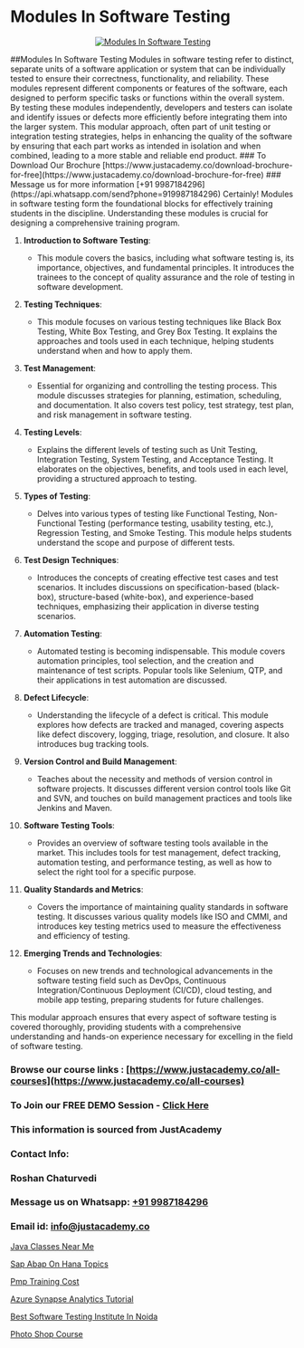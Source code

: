 # Modules In Software Testing

<p align="center">
  <a href="https://justacademy.co/program-detail/software-testing">
    <img src="https://justacademy.co/storage2/program_images/1704700438.webp" alt="Modules In Software Testing">
  </a>
</p>
##Modules In Software Testing
Modules in software testing refer to distinct, separate units of a software application or system that can be individually tested to ensure their correctness, functionality, and reliability. These modules represent different components or features of the software, each designed to perform specific tasks or functions within the overall system. By testing these modules independently, developers and testers can isolate and identify issues or defects more efficiently before integrating them into the larger system. This modular approach, often part of unit testing or integration testing strategies, helps in enhancing the quality of the software by ensuring that each part works as intended in isolation and when combined, leading to a more stable and reliable end product.
### To Download Our Brochure [https://www.justacademy.co/download-brochure-for-free](https://www.justacademy.co/download-brochure-for-free)
### Message us for more information [+91 9987184296](https://api.whatsapp.com/send?phone=919987184296)
Certainly! Modules in software testing form the foundational blocks for effectively training students in the discipline. Understanding these modules is crucial for designing a comprehensive training program.

1) **Introduction to Software Testing**: 
   - This module covers the basics, including what software testing is, its importance, objectives, and fundamental principles. It introduces the trainees to the concept of quality assurance and the role of testing in software development.
   
2) **Testing Techniques**: 
   - This module focuses on various testing techniques like Black Box Testing, White Box Testing, and Grey Box Testing. It explains the approaches and tools used in each technique, helping students understand when and how to apply them.
   
3) **Test Management**:
   - Essential for organizing and controlling the testing process. This module discusses strategies for planning, estimation, scheduling, and documentation. It also covers test policy, test strategy, test plan, and risk management in software testing.
   
4) **Testing Levels**:
   - Explains the different levels of testing such as Unit Testing, Integration Testing, System Testing, and Acceptance Testing. It elaborates on the objectives, benefits, and tools used in each level, providing a structured approach to testing.
   
5) **Types of Testing**:
   - Delves into various types of testing like Functional Testing, Non-Functional Testing (performance testing, usability testing, etc.), Regression Testing, and Smoke Testing. This module helps students understand the scope and purpose of different tests.
   
6) **Test Design Techniques**:
   - Introduces the concepts of creating effective test cases and test scenarios. It includes discussions on specification-based (black-box), structure-based (white-box), and experience-based techniques, emphasizing their application in diverse testing scenarios.
   
7) **Automation Testing**:
   - Automated testing is becoming indispensable. This module covers automation principles, tool selection, and the creation and maintenance of test scripts. Popular tools like Selenium, QTP, and their applications in test automation are discussed.
   
8) **Defect Lifecycle**:
   - Understanding the lifecycle of a defect is critical. This module explores how defects are tracked and managed, covering aspects like defect discovery, logging, triage, resolution, and closure. It also introduces bug tracking tools.
   
9) **Version Control and Build Management**:
   - Teaches about the necessity and methods of version control in software projects. It discusses different version control tools like Git and SVN, and touches on build management practices and tools like Jenkins and Maven.
   
10) **Software Testing Tools**:
    - Provides an overview of software testing tools available in the market. This includes tools for test management, defect tracking, automation testing, and performance testing, as well as how to select the right tool for a specific purpose.
    
11) **Quality Standards and Metrics**:
    - Covers the importance of maintaining quality standards in software testing. It discusses various quality models like ISO and CMMI, and introduces key testing metrics used to measure the effectiveness and efficiency of testing.
   
12) **Emerging Trends and Technologies**:
    - Focuses on new trends and technological advancements in the software testing field such as DevOps, Continuous Integration/Continuous Deployment (CI/CD), cloud testing, and mobile app testing, preparing students for future challenges.

This modular approach ensures that every aspect of software testing is covered thoroughly, providing students with a comprehensive understanding and hands-on experience necessary for excelling in the field of software testing.

### Browse our course links : [https://www.justacademy.co/all-courses](https://www.justacademy.co/all-courses) 
### To Join our FREE DEMO Session - [Click Here](https://www.justacademy.co/register-for-course-demo)


### This information is sourced from JustAcademy
### Contact Info:
### Roshan Chaturvedi
### Message us on Whatsapp: [+91 9987184296](https://api.whatsapp.com/send?phone=919987184296)
### Email id: [info@justacademy.co](mailto:info@justacademy.co)
                
[Java Classes Near Me](https://www.linkedin.com/pulse/java-classes-near-me-justacademy-cupertino-s020c/)

[Sap Abap On Hana Topics](https://www.linkedin.com/pulse/sap-abap-hana-topics-justacademy-kolkata-jvsbc/)

[Pmp Training Cost](https://medium.com/@shivamja27/pmp-training-cost-7f7fa7d99312)

[Azure Synapse Analytics Tutorial](https://medium.com/@negishivu99/azure-synapse-analytics-tutorial-c17837e48ffa)

[Best Software Testing Institute In Noida](https://justacademyin.github.io/justacademy/best-software-testing-institute-in-noida)

[Photo Shop Course](https://justacademyin.github.io/justacademy/photo-shop-course)

